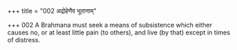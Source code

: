 +++
title = "002 अद्रोहेणैव भूतानाम्"

+++
002	A Brahmana must seek a means of subsistence which either causes no, or at least little pain (to others), and live (by that) except in times of distress.